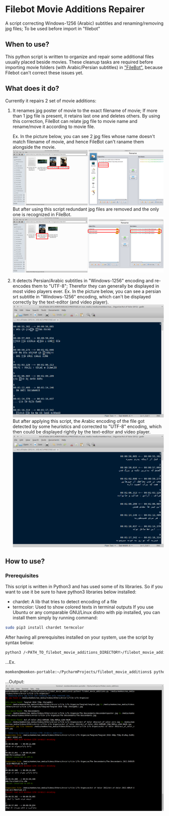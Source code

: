 # Filebot Movie Additions Repairer
A script correcting Windows-1256 (Arabic) subtitles and renaming/removing jpg files; To be used before import in "filebot"

## When to use?
This python script is written to organize and repair some additional files usually placed beside movies. These cleanup tasks are required before importing movie folders (with Arabic/Persian subtitles) in ["FileBot"](http://www.filebot.net/), because Filebot can't correct these issues yet.

## What does it do?
Currently it repairs 2 set of movie additions:

1. It renames jpg poster of movie to the exact filename of movie; If more than 1 jpg file is present, it retains last one and deletes others. By using this correction, FileBot can relate jpg file to movie name and rename/move it according to movie file.

   Ex. In the picture below, you can see 2 jpg files whose name doesn't match filename of movie, and hence FileBot can't raname them alongside the movie.
![jpgs_before_script](./readme_pics/jpgs_before_script.png "Jpgs before script")
   But after using this script redundant jpg files are removed and the only one is recognized in FileBot.
![jpgs_after_script](./readme_pics/jpgs_after_script.png "Jpgs after script")
2. It detects Persian/Arabic subtitles in "Windows-1256" encoding and re-encodes them to "UTF-8"; Therefor they can generally be displayed in most video players ever.
   Ex. In the picture below, you can see a persian srt subtitle in "Windows-1256" encoding, which can't be displayed correctly by the text-editor (and video player).
![srt_windows-1256_before_script](./readme_pics/srt_windows-1256_before_script.png "Srt Windows-1256 before script")
   But after applying this script, the Arabic encoding of the file got detected by some heuristics and corrected to "UTF-8" encoding, which then could be displayed rightly by the text-editor and video player.
![srt_utf-8_after_script](./readme_pics/srt_utf-8_after_script.png "Srt UTF-8 after script")

## How to use?
### Prerequisites
This script is written in Python3 and has used some of its libraries. So if you want to use it be sure to have python3 libraries below installed:
* chardet: A lib that tries to detect encoding of a file
* termcolor: Used to show colored texts in terminal outputs
If you use Ubuntu or any comparable GNU/Linux distro with pip installed, you can install them simply by running command:
```bash
sudo pip3 install chardet termcolor
```

After having all prerequisites installed on your system, use the script by syntax below:
```bash
python3 /<PATH_TO_filebot_movie_additions_DIRECTORY>/filebot_movie_additions.py <PATH_TO_FOLDER_OF_MOVIES>
```
...Ex.
```bash
momken@momken-portable:~/PycharmProjects/filebot_movie_additions$ python3 filebot_movie_additions.py "/media/momken/nas_media/Videos/Others/Arvin's/film 1/To Organize/"
```
...Output:
![ex_output](./readme_pics/example_output.png "Example output")

